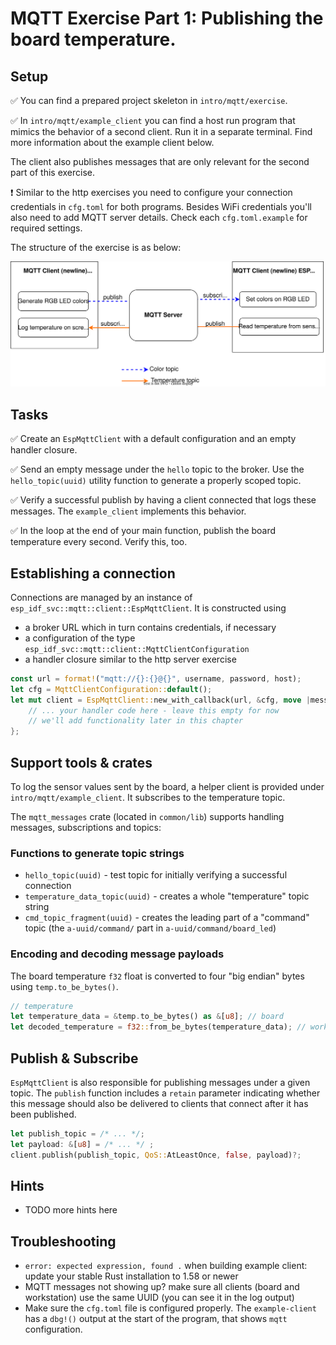 # MQTT Exercise Part 1: Publishing the board temperature. 

## Setup

✅ You can find a prepared project skeleton in `intro/mqtt/exercise`. 

✅ In `intro/mqtt/example_client` you can find a host run program that mimics the behavior of a second client. Run it in a separate terminal. Find more information about the example client below. 

The client also publishes messages that are only relevant for the second part of this exercise. 

❗️ Similar to the http exercises you need to configure your connection credentials in `cfg.toml` for both programs. Besides WiFi credentials you'll also need to add MQTT server details. Check each `cfg.toml.example` for required settings.

The structure of the exercise is as below:

![example_client_broker_board](./assets/mqtt_structure.svg)

## Tasks

✅ Create an `EspMqttClient` with a default configuration and an empty handler closure.

✅ Send an empty message under the `hello` topic to the broker. Use the `hello_topic(uuid)` utility function to generate a properly scoped topic.

✅ Verify a successful publish by having a client connected that logs these messages. The `example_client` implements this behavior.

✅ In the loop at the end of your main function, publish the board temperature every second. Verify this, too.

## Establishing a connection

Connections are managed by an instance of `esp_idf_svc::mqtt::client::EspMqttClient`.
It is constructed using
- a broker URL which in turn contains credentials, if necessary
- a configuration of the type `esp_idf_svc::mqtt::client::MqttClientConfiguration`
- a handler closure similar to the http server exercise

```rust
const url = format!("mqtt://{}:{}@{}", username, password, host);
let cfg = MqttClientConfiguration::default();
let mut client = EspMqttClient::new_with_callback(url, &cfg, move |message_event| { 
    // ... your handler code here - leave this empty for now
    // we'll add functionality later in this chapter
};
```

## Support tools & crates

To log the sensor values sent by the board, a helper client is provided under `intro/mqtt/example_client`. It subscribes to the temperature topic.

The `mqtt_messages` crate (located in `common/lib`) supports handling messages, subscriptions and topics:
### Functions to generate topic strings
- `hello_topic(uuid)` - test topic for initially verifying a successful connection
- `temperature_data_topic(uuid)` - creates a whole "temperature" topic string 
- `cmd_topic_fragment(uuid)` - creates the leading part of a "command" topic (the `a-uuid/command/` part in `a-uuid/command/board_led`)

### Encoding and decoding message payloads

The board temperature `f32` float is converted to four "big endian" bytes using `temp.to_be_bytes()`.

```rust
// temperature
let temperature_data = &temp.to_be_bytes() as &[u8]; // board
let decoded_temperature = f32::from_be_bytes(temperature_data); // workstation
```

## Publish & Subscribe

`EspMqttClient` is also responsible for publishing messages under a given topic.
The `publish` function includes a `retain` parameter indicating whether this message should also be delivered to clients that connect after it has been published. 

```rust
let publish_topic = /* ... */;
let payload: &[u8] = /* ... */ ;
client.publish(publish_topic, QoS::AtLeastOnce, false, payload)?;
```

## Hints

- TODO more hints here

## Troubleshooting

- `error: expected expression, found .` when building example client: update your stable Rust installation to 1.58 or newer
- MQTT messages not showing up? make sure all clients (board and workstation) use the same UUID (you can see it in the log output)
- Make sure the `cfg.toml` file is configured properly. The `example-client` has a `dbg!()` output at the start of the program, that shows `mqtt` configuration.

